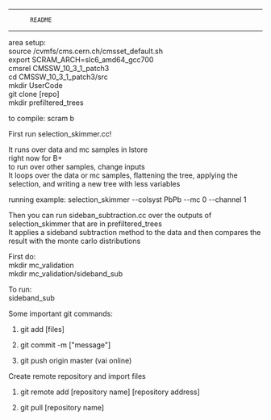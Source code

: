 ****************************
          README
****************************

area setup:  
source /cvmfs/cms.cern.ch/cmsset_default.sh  
export SCRAM_ARCH=slc6_amd64_gcc700  
cmsrel CMSSW_10_3_1_patch3  
cd CMSSW_10_3_1_patch3/src  
mkdir UserCode  
git clone [repo]  
mkdir prefiltered_trees  

to compile: scram b  

First run selection_skimmer.cc!  

It runs over data and mc samples in lstore  
right now for B+  
to run over other samples, change inputs  
It loops over the data or mc samples, flattening the tree, applying the selection, and writing a new tree with less variables  

running example: selection_skimmer --colsyst PbPb --mc 0 --channel 1  

Then you can run sideban_subtraction.cc over the outputs of selection_skimmer that are in prefiltered_trees  
It applies a sideband subtraction method to the data and then compares the result with the monte carlo distributions  

First do:  
mkdir mc_validation  
mkdir mc_validation/sideband_sub  

To run:  
sideband_sub

Some important git commands:


1. git add [files]  

2. git commit -m ["message"]  

3. git push origin master (vai online)  

Create remote repository and import files  

1. git remote add [repository name] [repository address]  

2. git pull [repository name] 



